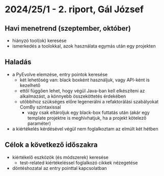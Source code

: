 # 2024/25/1 - 2. riport, Gál József

## Havi menetrend (szeptember, október)

- hiányzó tool(ok) keresése
- ismerkedés a toolokkal, azok használata egymás után egy projekten

## Haladás

- a PyEvolve elemzése, entry pointok keresése
  - két lehetőség van: black boxként használjuk, vagy API-ként is kezelhető
  - ettől függően lehet, hogy végül Java-ban kell elkészíteni az alkalmazást, a könnyebb összeköttetés érdekében
  - utóbbihoz szükséges előre legenerálni a refaktorálási szabályokat ComBy szintaxissal
    - vagy csak eltároljuk egy black-box futtatás után (akár egy template projektre is meghívhatjuk, ha a projekt kötelező paraméter)
- a kiértékelés kérdésével végül nem foglalkoztam az elmúlt két hétben

## Célok a következő időszakra

- kiértékelő eszközök (és módszerek) keresése
  - test-related kiértékeléssel foglalkozó cikkek nézegetése
- döntéshozatal az entry pointtal kapcsolatban

